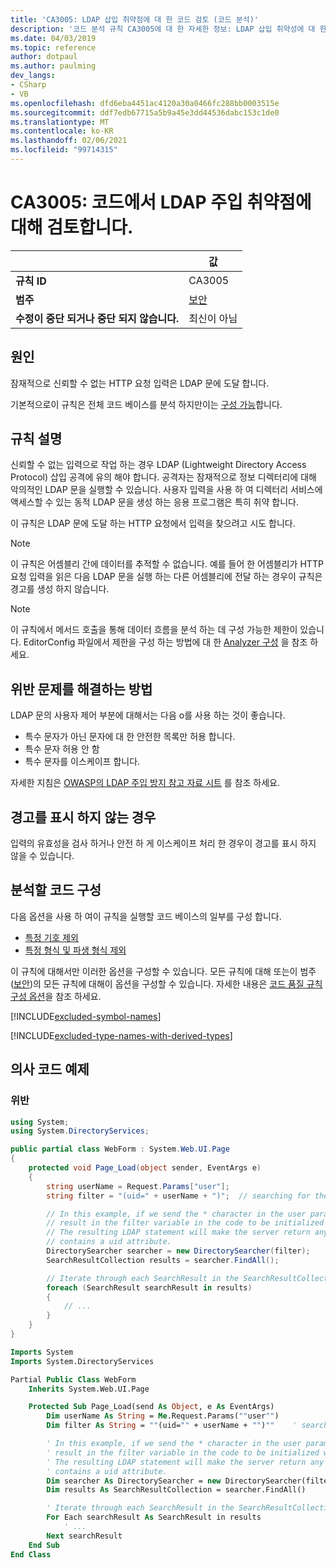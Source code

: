 ```yaml
---
title: 'CA3005: LDAP 삽입 취약점에 대 한 코드 검토 (코드 분석)'
description: '코드 분석 규칙 CA3005에 대 한 자세한 정보: LDAP 삽입 취약성에 대 한 코드 검토'
ms.date: 04/03/2019
ms.topic: reference
author: dotpaul
ms.author: paulming
dev_langs:
- CSharp
- VB
ms.openlocfilehash: dfd6eba4451ac4120a30a0466fc288bb0003515e
ms.sourcegitcommit: ddf7edb67715a5b9a45e3dd44536dabc153c1de0
ms.translationtype: MT
ms.contentlocale: ko-KR
ms.lasthandoff: 02/06/2021
ms.locfileid: "99714315"
---
```

# <a name="ca3005-review-code-for-ldap-injection-vulnerabilities"></a>CA3005: 코드에서 LDAP 주입 취약점에 대해 검토합니다.

| | 값 |
|-|-|
| **규칙 ID** |CA3005|
| **범주** |[보안](security-warnings.md)|
| **수정이 중단 되거나 중단 되지 않습니다.** |최신이 아님|

## <a name="cause"></a>원인

잠재적으로 신뢰할 수 없는 HTTP 요청 입력은 LDAP 문에 도달 합니다.

기본적으로이 규칙은 전체 코드 베이스를 분석 하지만이는 [구성 가능](#configure-code-to-analyze)합니다.

## <a name="rule-description"></a>규칙 설명

신뢰할 수 없는 입력으로 작업 하는 경우 LDAP (Lightweight Directory Access Protocol) 삽입 공격에 유의 해야 합니다. 공격자는 잠재적으로 정보 디렉터리에 대해 악의적인 LDAP 문을 실행할 수 있습니다. 사용자 입력을 사용 하 여 디렉터리 서비스에 액세스할 수 있는 동적 LDAP 문을 생성 하는 응용 프로그램은 특히 취약 합니다.

이 규칙은 LDAP 문에 도달 하는 HTTP 요청에서 입력을 찾으려고 시도 합니다.

> [!NOTE]
> 이 규칙은 어셈블리 간에 데이터를 추적할 수 없습니다. 예를 들어 한 어셈블리가 HTTP 요청 입력을 읽은 다음 LDAP 문을 실행 하는 다른 어셈블리에 전달 하는 경우이 규칙은 경고를 생성 하지 않습니다.

> [!NOTE]
> 이 규칙에서 메서드 호출을 통해 데이터 흐름을 분석 하는 데 구성 가능한 제한이 있습니다. EditorConfig 파일에서 제한을 구성 하는 방법에 대 한 [Analyzer 구성](https://github.com/dotnet/roslyn-analyzers/blob/master/docs/Analyzer%20Configuration.md#dataflow-analysis) 을 참조 하세요.

## <a name="how-to-fix-violations"></a>위반 문제를 해결하는 방법

LDAP 문의 사용자 제어 부분에 대해서는 다음 o를 사용 하는 것이 좋습니다.

- 특수 문자가 아닌 문자에 대 한 안전한 목록만 허용 합니다.
- 특수 문자 허용 안 함
- 특수 문자를 이스케이프 합니다.

자세한 지침은 [OWASP의 LDAP 주입 방지 참고 자료 시트](https://github.com/OWASP/CheatSheetSeries/blob/master/cheatsheets/LDAP_Injection_Prevention_Cheat_Sheet.md) 를 참조 하세요.

## <a name="when-to-suppress-warnings"></a>경고를 표시 하지 않는 경우

입력의 유효성을 검사 하거나 안전 하 게 이스케이프 처리 한 경우이 경고를 표시 하지 않을 수 있습니다.

## <a name="configure-code-to-analyze"></a>분석할 코드 구성

다음 옵션을 사용 하 여이 규칙을 실행할 코드 베이스의 일부를 구성 합니다.

- [특정 기호 제외](#exclude-specific-symbols)
- [특정 형식 및 파생 형식 제외](#exclude-specific-types-and-their-derived-types)

이 규칙에 대해서만 이러한 옵션을 구성할 수 있습니다. 모든 규칙에 대해 또는이 범주 ([보안](security-warnings.md))의 모든 규칙에 대해이 옵션을 구성할 수 있습니다. 자세한 내용은 [코드 품질 규칙 구성 옵션](../code-quality-rule-options.md)을 참조 하세요.

[!INCLUDE[excluded-symbol-names](~/includes/code-analysis/excluded-symbol-names.md)]

[!INCLUDE[excluded-type-names-with-derived-types](~/includes/code-analysis/excluded-type-names-with-derived-types.md)]

## <a name="pseudo-code-examples"></a>의사 코드 예제

### <a name="violation"></a>위반

```csharp
using System;
using System.DirectoryServices;

public partial class WebForm : System.Web.UI.Page
{
    protected void Page_Load(object sender, EventArgs e)
    {
        string userName = Request.Params["user"];
        string filter = "(uid=" + userName + ")";  // searching for the user entry

        // In this example, if we send the * character in the user parameter which will
        // result in the filter variable in the code to be initialized with (uid=*).
        // The resulting LDAP statement will make the server return any object that
        // contains a uid attribute.
        DirectorySearcher searcher = new DirectorySearcher(filter);
        SearchResultCollection results = searcher.FindAll();

        // Iterate through each SearchResult in the SearchResultCollection.
        foreach (SearchResult searchResult in results)
        {
            // ...
        }
    }
}
```

```vb
Imports System
Imports System.DirectoryServices

Partial Public Class WebForm
    Inherits System.Web.UI.Page

    Protected Sub Page_Load(send As Object, e As EventArgs)
        Dim userName As String = Me.Request.Params(""user"")
        Dim filter As String = ""(uid="" + userName + "")""    ' searching for the user entry

        ' In this example, if we send the * character in the user parameter which will
        ' result in the filter variable in the code to be initialized with (uid=*).
        ' The resulting LDAP statement will make the server return any object that
        ' contains a uid attribute.
        Dim searcher As DirectorySearcher = new DirectorySearcher(filter)
        Dim results As SearchResultCollection = searcher.FindAll()

        ' Iterate through each SearchResult in the SearchResultCollection.
        For Each searchResult As SearchResult in results
            ' ...
        Next searchResult
    End Sub
End Class
```

